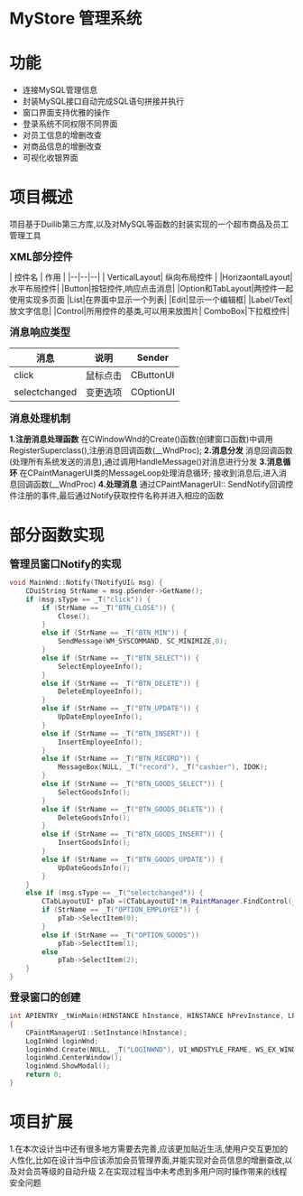 # MyStore 管理系统

#  功能

 - 连接MySQL管理信息
 - 封装MySQL接口自动完成SQL语句拼接并执行
 - 窗口界面支持优雅的操作
 - 登录系统不同权限不同界面
 - 对员工信息的增删改查
 - 对商品信息的增删改查
 - 可视化收银界面

#  项目概述
项目基于Duilib第三方库,以及对MySQL等函数的封装实现的一个超市商品及员工管理工具


<font size=4>**XML部分控件**</font>

| 控件名 |  作用  |
|--|--|--|
|  VerticalLayout| 纵向布局控件 |
|HorizaontalLayout|水平布局控件|
|Button|按钮控件,响应点击消息|
|Option和TabLayout|两控件一起使用实现多页面
|List|在界面中显示一个列表|
|Edit|显示一个编辑框|
|Label/Text|放文字信息|
|Control|所用控件的基类,可以用来放图片|
ComboBox|下拉框控件|


<font size=4>**消息响应类型**</font>

|消息| 说明 | Sender|
|--|--|--|
| click | 鼠标点击 |CButtonUI|
| selectchanged| 变更选项| COptionUI|

<font size=4>**消息处理机制**</font>

**1.注册消息处理函数**
在CWindowWnd的Create()函数(创建窗口函数)中调用RegisterSuperclass(),注册消息回调函数(__WndProc);
**2.消息分发**
消息回调函数(处理所有系统发送的消息),通过调用HandleMessage()对消息进行分发
**3.消息循环**
在CPaintManagerUI类的MessageLoop处理消息循环;
接收到消息后,进入消息回调函数(__WndProc)
**4.处理消息**
通过CPaintManagerUI:: SendNotify回调控件注册的事件,最后通过Notify获取控件名称并进入相应的函数

#  部分函数实现
<font size=4>**管理员窗口Notify的实现**</font>

```cpp
void MainWnd::Notify(TNotifyUI& msg) {
	CDuiString StrName = msg.pSender->GetName();
	if (msg.sType == _T("click")) { 
		if (StrName == _T("BTN_CLOSE")) {	
			Close();
		}
		else if (StrName == _T("BTN_MIN")) {
			SendMessage(WM_SYSCOMMAND, SC_MINIMIZE,0);
		}
		else if (StrName == _T("BTN_SELECT")) {
			SelectEmployeeInfo();
		}
		else if (StrName == _T("BTN_DELETE")) {
			DeleteEmployeeInfo();
		}
		else if (StrName == _T("BTN_UPDATE")) {
			UpDateEmployeeInfo();
		}
		else if (StrName == _T("BTN_INSERT")) {
			InsertEmployeeInfo();
		}
		else if (StrName == _T("BTN_RECORD")) {
			MessageBox(NULL, _T("record"), _T("cashier"), IDOK);
		}
		else if (StrName == _T("BTN_GOODS_SELECT")) {
			SelectGoodsInfo();
		}
		else if (StrName == _T("BTN_GOODS_DELETE")) {
			DeleteGoodsInfo();
		}
		else if (StrName == _T("BTN_GOODS_INSERT")) {
			InsertGoodsInfo();
		}
		else if (StrName == _T("BTN_GOODS_UPDATE")) {
			UpDateGoodsInfo();
		}
	}
	else if (msg.sType == _T("selectchanged")) {	
		CTabLayoutUI* pTab =(CTabLayoutUI*)m_PaintManager.FindControl(_T("tablayout"));
		if (StrName == _T("OPTION_EMPLOYEE")) {
			pTab->SelectItem(0);
		}
		else if (StrName == _T("OPTION_GOODS"))
			pTab->SelectItem(1);
		else
			pTab->SelectItem(2);
	}
}
```
<font size=4>**登录窗口的创建**</font>

```cpp
int APIENTRY _tWinMain(HINSTANCE hInstance, HINSTANCE hPrevInstance, LPTSTR lpCmdLine, int nCmdShow)
{
	CPaintManagerUI::SetInstance(hInstance);
	LogInWnd loginWnd;
	loginWnd.Create(NULL, _T("LOGINWND"), UI_WNDSTYLE_FRAME, WS_EX_WINDOWEDGE);
	loginWnd.CenterWindow();
	loginWnd.ShowModal();
	return 0;
}
```


#  项目扩展
1.在本次设计当中还有很多地方需要去完善,应该更加贴近生活,使用户交互更加的人性化,比如在设计当中应该添加会员管理界面,并能实现对会员信息的增删查改,以及对会员等级的自动升级
2.在实现过程当中未考虑到多用户同时操作带来的线程安全问题